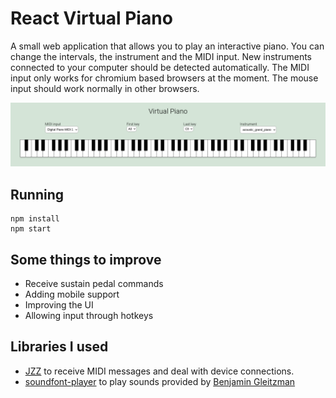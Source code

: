# React Virtual Piano

A small web application that allows you to play an interactive piano. You can change the intervals, the instrument and the MIDI input. New instruments connected to your computer should be detected automatically. The MIDI input only works for chromium based browsers at the moment. The mouse input should work normally in other browsers.

![webapp screenshot](/virtual-piano.png)

## Running
```
npm install
npm start
```

## Some things to improve

* Receive sustain pedal commands
* Adding mobile support
* Improving the UI
* Allowing input through hotkeys

## Libraries I used

* [JZZ](https://github.com/jazz-soft/JZZ) to receive MIDI messages and deal with device connections.
* [soundfont-player](https://github.com/danigb/soundfont-player) to play sounds provided by [Benjamin Gleitzman](https://github.com/gleitz/midi-js-soundfonts)
